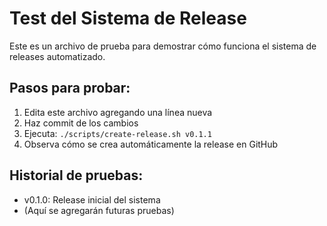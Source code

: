 # Test del Sistema de Release

Este es un archivo de prueba para demostrar cómo funciona el sistema de releases automatizado.

## Pasos para probar:

1. Edita este archivo agregando una línea nueva
2. Haz commit de los cambios
3. Ejecuta: `./scripts/create-release.sh v0.1.1`
4. Observa cómo se crea automáticamente la release en GitHub

## Historial de pruebas:

- v0.1.0: Release inicial del sistema
- (Aquí se agregarán futuras pruebas)